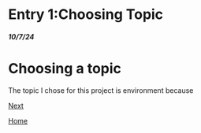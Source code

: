 # Entry 1:Choosing Topic
##### 10/7/24

# Choosing a topic
The topic I chose for this project is environment because 

[Next](entry02.md)

[Home](../README.md)

